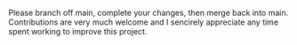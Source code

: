 Please branch off main, complete your changes, then merge back into main. Contributions are very much welcome and I sencirely appreciate any time spent working to improve this project. 
